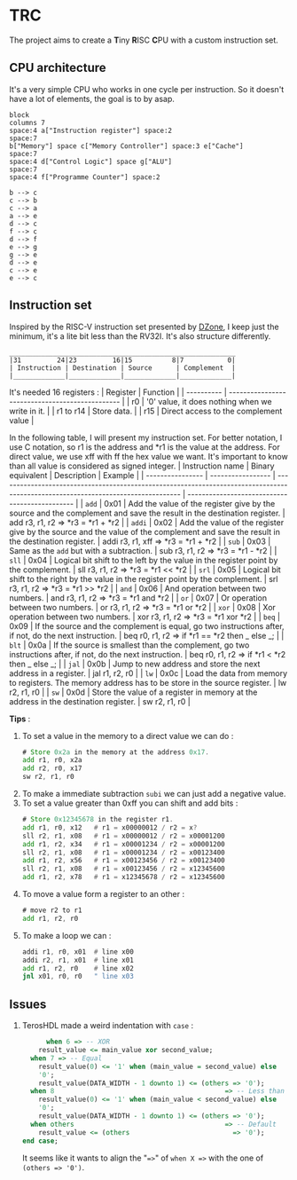 # TRC
The project aims to create a **T**iny **R**ISC **C**PU with a custom instruction set.

## CPU architecture 

It's a very simple CPU who works in one cycle per instruction. So it doesn't have a lot of elements, the goal is to by asap.

```mermaid
block
columns 7
space:4 a["Instruction register"] space:2
space:7
b["Memory"] space c["Memory Controller"] space:3 e["Cache"]
space:7
space:4 d["Control Logic"] space g["ALU"]
space:7
space:4 f["Programme Counter"] space:2

b --> c
c --> b
c --> a
a --> e
d --> c
f --> c
d --> f
e --> g
g --> e
d --> e
c --> e
e --> c
```

## Instruction set
Inspired by the RISC-V instruction set presented by [DZone](https://dzone.com/articles/introduction-to-the-risc-v-architecture), I keep just the minimum, it's a lite bit less than the RV32I. It's also structure differently.

``` text
_________________________________________________________
|31         24|23         16|15          8|7           0|
| Instruction | Destination | Source      | Complement  |
|_____________|_____________|_____________|_____________| 
```

It's needed 16 registers :
| Register   | Function                                        |
| ---------- | ----------------------------------------------- |
| r0         | '0' value, it does nothing when we write in it. |
| r1  to r14 | Store data.                                     |
| r15        | Direct access to the complement value           |

In the following table, I will present my instruction set. For better notation, I use C notation, so r1 is the address and *r1 is the value at the address. For direct value, we use xff with ff the hex value we want. It's important to know than all value is considered as signed integer. 
| Instruction name | Binary equivalent | Description                                                                                                                       | Example                                        |
| ---------------- | ----------------- | --------------------------------------------------------------------------------------------------------------------------------- | ---------------------------------------------- |
| `add`            | 0x01              | Add the value of the register give by the source and the complement and save the result in the destination register.              | add r3, r1, r2 => *r3 = *r1 + *r2              |
| `addi`           | 0x02              | Add the value of the register give by the source and the value of the complement and save the result in the destination register. | addi r3, r1, xff => *r3 = *r1 + *r2            |
| `sub`            | 0x03              | Same as the `add` but with a subtraction.                                                                                         | sub r3, r1, r2 => *r3 = *r1 - *r2              |
| `sll`            | 0x04              | Logical bit shift to the left by the value in the register point by the complement.                                               | sll r3, r1, r2 => *r3 = *r1 << *r2             |
| `srl`            | 0x05              | Logical bit shift to the right by the value in the register point by the complement.                                              | srl r3, r1, r2 => *r3 = *r1 >> *r2             |
| `and`            | 0x06              | And operation between two numbers.                                                                                                | and r3, r1, r2 => *r3 = *r1 and *r2            |
| `or`             | 0x07              | Or operation between two numbers.                                                                                                 | or r3, r1, r2  => *r3 = *r1 or *r2             |
| `xor`            | 0x08              | Xor operation between two numbers.                                                                                                | xor r3, r1, r2 => *r3 = *r1 xor *r2            |
| `beq`            | 0x09              | If the source and the complement is equal, go two instructions after, if not, do the next instruction.                            | beq r0, r1, r2 => if *r1 == *r2 then _ else _; |
| `blt`            | 0x0a              | If the source is smallest than the complement, go two instructions after, if not, do the next instruction.                        | beq r0, r1, r2 => if *r1 < *r2 then _ else _;  |
| `jal`            | 0x0b              | Jump to new address and store the next address in a register.                                                                     | jal r1, r2, r0                                 |
| `lw`             | 0x0c              | Load the data from memory to registers. The memory address has to be store in the source register.                                | lw r2, r1, r0                                  |
| `sw`             | 0x0d              | Store the value of a register in memory at the address in the destination register.                                               | sw r2, r1, r0                                  |


**Tips** :
1. To set a value in the memory to a direct value we can do :
    ```asm
    # Store 0x2a in the memory at the address 0x17.
    add r1, r0, x2a
    add r2, r0, x17
    sw r2, r1, r0
    ```
2. To make a immediate subtraction `subi` we can just add a negative value.
3. To set a value greater than 0xff you can shift and add bits :
    ```asm
    # Store 0x12345678 in the register r1.
    add r1, r0, x12   # r1 = x00000012 / r2 = x?
    sll r2, r1, x08   # r1 = x00000012 / r2 = x00001200
    add r1, r2, x34   # r1 = x00001234 / r2 = x00001200
    sll r2, r1, x08   # r1 = x00001234 / r2 = x00123400
    add r1, r2, x56   # r1 = x00123456 / r2 = x00123400
    sll r2, r1, x08   # r1 = x00123456 / r2 = x12345600
    add r1, r2, x78   # r1 = x12345678 / r2 = x12345600
    ```
4. To move a value form a register to an other :
    ```asm
    # move r2 to r1
    add r1, r2, r0
5. To make a loop we can :
    ```asm
    addi r1, r0, x01  # line x00
    addi r2, r1, x01  # line x01
    add r1, r2, r0    # line x02
    jnl x01, r0, r0   " line x03
    ```

## Issues

1. TerosHDL made a weird indentation with `case` :
    ```VHDL
          when 6 => -- XOR
        result_value <= main_value xor second_value;
      when 7 => -- Equal
        result_value(0) <= '1' when (main_value = second_value) else
        '0';
        result_value(DATA_WIDTH - 1 downto 1) <= (others => '0');
      when 8                                           => -- Less than
        result_value(0) <= '1' when (main_value < second_value) else
        '0';
        result_value(DATA_WIDTH - 1 downto 1) <= (others => '0');
      when others                                      => -- Default
        result_value <= (others                          => '0');
    end case;
    ```
    It seems like it wants to align the "`=>`" of `when X =>` with the one of `(others => '0')`.